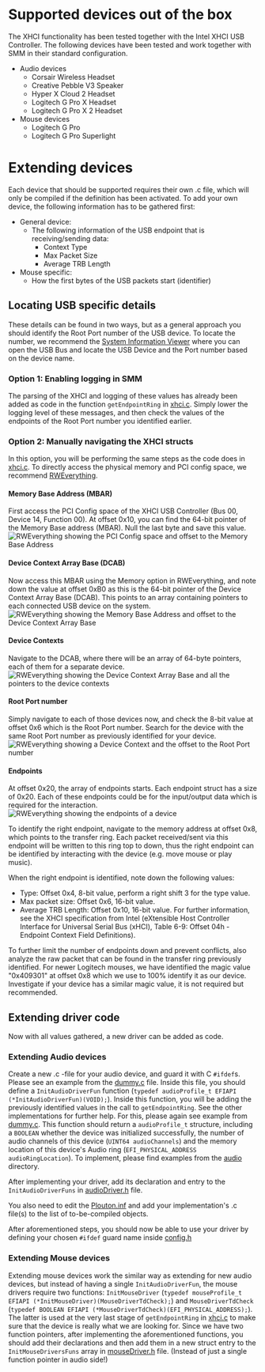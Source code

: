 # Supported devices out of the box
The XHCI functionality has been tested together with the Intel XHCI USB Controller.
The following devices have been tested and work together with SMM in their standard configuration.
  -  Audio devices
      -  Corsair Wireless Headset
      -  Creative Pebble V3 Speaker
      -  Hyper X Cloud 2 Headset
      -  Logitech G Pro X Headset
      -  Logitech G Pro X 2 Headset
  -  Mouse devices
      -  Logitech G Pro
      -  Logitech G Pro Superlight

# Extending devices
Each device that should be supported requires their own .c file, which will only be compiled if the definition has been activated.
To add your own device, the following information has to be gathered first:
  -  General device:
      -  The following information of the USB endpoint that is receiving/sending data:
         -  Context Type
         -  Max Packet Size
         -  Average TRB Length
  -  Mouse specific:
      -  How the first bytes of the USB packets start (identifier)

## Locating USB specific details
These details can be found in two ways, but as a general approach you should identify the Root Port number of the USB device.
To locate the number, we recommend the [System Information Viewer](http://rh-software.com/) where you can open the USB Bus and locate the USB Device and the Port number based on the device name.

### Option 1: Enabling logging in SMM
The parsing of the XHCI and logging of these values has already been added as code in the function `getEndpointRing` in [xhci.c](xhci.c).
Simply lower the logging level of these messages, and then check the values of the endpoints of the Root Port number you identified earlier.

### Option 2: Manually navigating the XHCI structs
In this option, you will be performing the same steps as the code does in [xhci.c](xhci.c).
To directly access the physical memory and PCI config space, we recommend [RWEverything](https://rweverything.com/).

#### Memory Base Address (MBAR)
First access the PCI Config space of the XHCI USB Controller (Bus 00, Device 14, Function 00).
At offset 0x10, you can find the 64-bit pointer of the Memory Base address (MBAR). Null the last byte and save this value.
![RWEverything showing the PCI Config space and offset to the Memory Base Address](/images/XHCI_MemoryBaseAddress.png)

#### Device Context Array Base (DCAB)
Now access this MBAR using the Memory option in RWEverything, and note down the value at offset 0xB0 as this is the 64-bit pointer of the Device Context Array Base (DCAB).
This points to an array containing pointers to each connected USB device on the system.
![RWEverything showing the Memory Base Address and offset to the Device Context Array Base](/images/XHCI_DeviceContextArrayBase.png)

#### Device Contexts
Navigate to the DCAB, where there will be an array of 64-byte pointers, each of them for a separate device.
![RWEverything showing the Device Context Array Base and all the pointers to the device contexts](/images/XHCI_DeviceContexts.png)

#### Root Port number
Simply navigate to each of those devices now, and check the 8-bit value at offset 0x6 which is the Root Port number.
Search for the device with the same Root Port number as previously identified for your device.
![RWEverything showing a Device Context and the offset to the Root Port number](/images/XHCI_RootPortNumber.png)

#### Endpoints
At offset 0x20, the array of endpoints starts. Each endpoint struct has a size of 0x20. 
Each of these endpoints could be for the input/output data which is required for the interaction.
![RWEverything showing the endpoints of a device](/images/XHCI_Endpoints.png)

To identify the right endpoint, navigate to the memory address at offset 0x8, which points to the transfer ring.
Each packet received/sent via this endpoint will be written to this ring top to down, thus the right endpoint can be identified by interacting with the device (e.g. move mouse or play music).

When the right endpoint is identified, note down the following values:
  -  Type: Offset 0x4, 8-bit value, perform a right shift 3 for the type value.
  -  Max packet size: Offset 0x6, 16-bit value.
  -  Average TRB Length: Offset 0x10, 16-bit value.
For further information, see the XHCI specification from Intel (eXtensible Host Controller Interface for Universal Serial Bus (xHCI), Table 6-9: Offset 04h - Endpoint Context Field Definitions).   

To further limit the number of endpoints down and prevent conflicts, also analyze the raw packet that can be found in the transfer ring previously identified.
For newer Logitech mouses, we have identified the magic value "0x409301" at offset 0x8 which we use to 100% identify it as our device.
Investigate if your device has a similar magic value, it is not required but recommended.

## Extending driver code
Now with all values gathered, a new driver can be added as code.

### Extending Audio devices

Create a new .c -file for your audio device, and guard it with C `#ifdef`s. Please see an example from the [dummy.c](audio/dummy.c)
file. Inside this file, you should define a `InitAudioDriverFun` function (`typedef audioProfile_t EFIAPI (*InitAudioDriverFun)(VOID);`).
Inside this function, you will be adding the previously identified values in the call to `getEndpointRing`. See the other implementations for further help.
For this, please again see example from [dummy.c](audio/dummy.c). This function should return a `audioProfile_t` structure,
including a `BOOLEAN` whether the device was initialized successfully, the number of audio channels of this device (`UINT64 audioChannels`)
and the memory location of this device's Audio ring (`EFI_PHYSICAL_ADDRESS audioRingLocation`).
To implement, please find examples from the [audio](audio) directory.

After implementing your driver, add its declaration and entry to the `InitAudioDriverFuns` in [audioDriver.h](audio/audioDriver.h) file.

You also need to edit the [Plouton.inf](../Plouton.inf) and add your implementation's .c file(s) to the list of to-be-compiled objects.

After aforementioned steps, you should now be able to use your driver by defining your chosen `#ifdef` guard name inside [config.h](../general/config.h) 

### Extending Mouse devices

Extending mouse devices work the similar way as extending for new audio devices, but instead of having a single `InitAudioDriverFun`,
the mouse drivers require two functions: `InitMouseDriver` (`typedef mouseProfile_t EFIAPI (*InitMouseDriver)(MouseDriverTdCheck);`)
and `MouseDriverTdCheck` (`typedef BOOLEAN EFIAPI (*MouseDriverTdCheck)(EFI_PHYSICAL_ADDRESS);`). The latter is used at the very last
stage of `getEndpointRing` in [xhci.c](xhci.c) to make sure that the device is really what we are looking for. Since we have two function pointers,
after implementing the aforementioned functions, you should add their declarations and then add them in a new struct entry
to the `InitMouseDriversFuns` array in [mouseDriver.h](mouse/mouseDriver.h) file. (Instead of just a single function pointer in audio side!)

